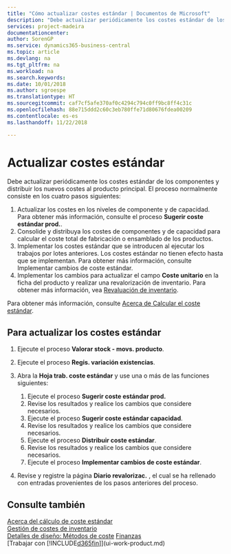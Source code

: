 ```yaml
---
title: "Cómo actualizar costes estándar | Documentos de Microsoft"
description: "Debe actualizar periódicamente los costes estándar de los componentes y distribuir los nuevos costes al producto principal."
services: project-madeira
documentationcenter: 
author: SorenGP
ms.service: dynamics365-business-central
ms.topic: article
ms.devlang: na
ms.tgt_pltfrm: na
ms.workload: na
ms.search.keywords: 
ms.date: 10/01/2018
ms.author: sgroespe
ms.translationtype: HT
ms.sourcegitcommit: caf7cf5afe370af0c4294c794c0ff9bc8ff4c31c
ms.openlocfilehash: 88e715ddd2c60c3eb780ffe71d80676fdea00209
ms.contentlocale: es-es
ms.lasthandoff: 11/22/2018

---
```

# <a name="update-standard-costs"></a>Actualizar costes estándar
Debe actualizar periódicamente los costes estándar de los componentes y distribuir los nuevos costes al producto principal. El proceso normalmente consiste en los cuatro pasos siguientes:  

1.  Actualizar los costes en los niveles de componente y de capacidad. Para obtener más información, consulte el proceso **Sugerir coste estándar prod.**.  
2.  Consolide y distribuya los costes de componentes y de capacidad para calcular el coste total de fabricación o ensamblado de los productos.  
3.  Implementar los costes estándar que se introducen al ejecutar los trabajos por lotes anteriores. Los costes estándar no tienen efecto hasta que se implementan. Para obtener más información, consulte Implementar cambios de coste estándar.  
4.  Implementar los cambios para actualizar el campo **Coste unitario** en la ficha del producto y realizar una revalorización de inventario. Para obtener más información, vea [Revaluación de inventario](inventory-how-revalue-inventory.md).  

Para obtener más información, consulte [Acerca de Calcular el coste estándar](finance-about-calculating-standard-cost.md).  
## <a name="to-update-standard-costs"></a>Para actualizar los costes estándar  
1.  Ejecute el proceso **Valorar stock - movs. producto**.  
2.  Ejecute el proceso **Regis. variación existencias**.  
3.  Abra la **Hoja trab. coste estándar** y use una o más de las funciones siguientes:  

    1.  Ejecute el proceso **Sugerir coste estándar prod.**  
    2.  Revise los resultados y realice los cambios que considere necesarios.  
    3.  Ejecute el proceso **Sugerir coste estándar capacidad**.  
    4.  Revise los resultados y realice los cambios que considere necesarios.
    5. Ejecute el proceso **Distribuir coste estándar**.
    6.  Revise los resultados y realice los cambios que considere necesarios.
    7.  Ejecute el proceso **Implementar cambios de coste estándar**.  
4.  Revise y registre la página **Diario revalorizac.** , el cual se ha rellenado con entradas provenientes de los pasos anteriores del proceso.  

## <a name="see-also"></a>Consulte también  
 [Acerca del cálculo de coste estándar](finance-about-calculating-standard-cost.md)   
 [Gestión de costes de inventario](finance-manage-inventory-costs.md)   
 [Detalles de diseño: Métodos de coste](design-details-costing-methods.md) [Finanzas](finance.md)  
 [Trabajar con [!INCLUDE[d365fin](includes/d365fin_md.md)]](ui-work-product.md)  

